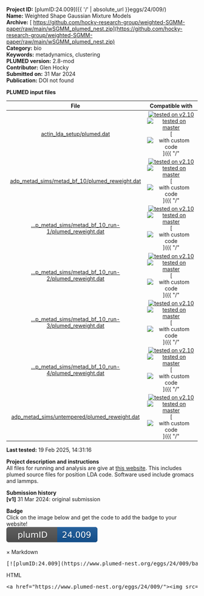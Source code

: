 **Project ID:** [plumID:24.009]({{ '/' | absolute_url }}eggs/24/009/)  
**Name:**  Weighted Shape Gaussian Mixture Models  
**Archive:** [ https://github.com/hocky-research-group/weighted-SGMM-paper/raw/main/wSGMM_plumed_nest.zip](https://github.com/hocky-research-group/weighted-SGMM-paper/raw/main/wSGMM_plumed_nest.zip)  
**Category:**  bio  
**Keywords:**  metadynamics, clustering  
**PLUMED version:**  2.8-mod  
**Contributor:**  Glen Hocky  
**Submitted on:** 31 Mar 2024  
**Publication:** DOI not found  
  
**PLUMED input files**  
  
| File     | Compatible with |  
|:--------:|:--------:|  
| [actin_lda_setup/plumed.dat](./data/actin_lda_setup/plumed.dat.md) |  [![tested on v2.10](https://img.shields.io/badge/v2.10-failed-red.svg)](data/actin_lda_setup/plumed.dat.plumed.stderr) [![tested on master](https://img.shields.io/badge/master-failed-red.svg)](data/actin_lda_setup/plumed.dat.plumed_master.stderr) [![with custom code](https://img.shields.io/badge/with-custom_code-red.svg)]({{ "/" | absolute_url }}badges) |  
| [adp_metad_sims/metad_bf_10/plumed_reweight.dat](./data/adp_metad_sims/metad_bf_10/plumed_reweight.dat.md) |  [![tested on v2.10](https://img.shields.io/badge/v2.10-passing-green.svg)](data/adp_metad_sims/metad_bf_10/plumed_reweight.dat.plumed.stderr) [![tested on master](https://img.shields.io/badge/master-passing-green.svg)](data/adp_metad_sims/metad_bf_10/plumed_reweight.dat.plumed_master.stderr) [![with custom code](https://img.shields.io/badge/with-custom_code-red.svg)]({{ "/" | absolute_url }}badges) |  
| [...p_metad_sims/metad_bf_10_run-1/plumed_reweight.dat](./data/adp_metad_sims/metad_bf_10_run-1/plumed_reweight.dat.md) |  [![tested on v2.10](https://img.shields.io/badge/v2.10-passing-green.svg)](data/adp_metad_sims/metad_bf_10_run-1/plumed_reweight.dat.plumed.stderr) [![tested on master](https://img.shields.io/badge/master-passing-green.svg)](data/adp_metad_sims/metad_bf_10_run-1/plumed_reweight.dat.plumed_master.stderr) [![with custom code](https://img.shields.io/badge/with-custom_code-red.svg)]({{ "/" | absolute_url }}badges) |  
| [...p_metad_sims/metad_bf_10_run-2/plumed_reweight.dat](./data/adp_metad_sims/metad_bf_10_run-2/plumed_reweight.dat.md) |  [![tested on v2.10](https://img.shields.io/badge/v2.10-passing-green.svg)](data/adp_metad_sims/metad_bf_10_run-2/plumed_reweight.dat.plumed.stderr) [![tested on master](https://img.shields.io/badge/master-passing-green.svg)](data/adp_metad_sims/metad_bf_10_run-2/plumed_reweight.dat.plumed_master.stderr) [![with custom code](https://img.shields.io/badge/with-custom_code-red.svg)]({{ "/" | absolute_url }}badges) |  
| [...p_metad_sims/metad_bf_10_run-3/plumed_reweight.dat](./data/adp_metad_sims/metad_bf_10_run-3/plumed_reweight.dat.md) |  [![tested on v2.10](https://img.shields.io/badge/v2.10-passing-green.svg)](data/adp_metad_sims/metad_bf_10_run-3/plumed_reweight.dat.plumed.stderr) [![tested on master](https://img.shields.io/badge/master-passing-green.svg)](data/adp_metad_sims/metad_bf_10_run-3/plumed_reweight.dat.plumed_master.stderr) [![with custom code](https://img.shields.io/badge/with-custom_code-red.svg)]({{ "/" | absolute_url }}badges) |  
| [...p_metad_sims/metad_bf_10_run-4/plumed_reweight.dat](./data/adp_metad_sims/metad_bf_10_run-4/plumed_reweight.dat.md) |  [![tested on v2.10](https://img.shields.io/badge/v2.10-passing-green.svg)](data/adp_metad_sims/metad_bf_10_run-4/plumed_reweight.dat.plumed.stderr) [![tested on master](https://img.shields.io/badge/master-passing-green.svg)](data/adp_metad_sims/metad_bf_10_run-4/plumed_reweight.dat.plumed_master.stderr) [![with custom code](https://img.shields.io/badge/with-custom_code-red.svg)]({{ "/" | absolute_url }}badges) |  
| [adp_metad_sims/untempered/plumed_reweight.dat](./data/adp_metad_sims/untempered/plumed_reweight.dat.md) |  [![tested on v2.10](https://img.shields.io/badge/v2.10-passing-green.svg)](data/adp_metad_sims/untempered/plumed_reweight.dat.plumed.stderr) [![tested on master](https://img.shields.io/badge/master-passing-green.svg)](data/adp_metad_sims/untempered/plumed_reweight.dat.plumed_master.stderr) [![with custom code](https://img.shields.io/badge/with-custom_code-red.svg)]({{ "/" | absolute_url }}badges) |  
  
**Last tested:**  19 Feb 2025, 14:31:16
  
**Project description and instructions**  
All files for running and analysis are give at [this website](https://github.com/hocky-research-group/weighted-SGMM-paper). This includes plumed source files for position LDA code. Software used include gromacs and lammps.

  
**Submission history**  
**[v1]** 31 Mar 2024: original submission  
  
**Badge**  
Click on the image below and get the code to add the badge to your website!  
<img src="./badge.svg" alt="plumeDnest:24.009" id="myBtn" class="badge">
<div id="myModal" class="modal">
  <div class="modal-content">
    <span class="close">&times;</span>
    Markdown<pre>[![plumID:24.009](https://www.plumed-nest.org/eggs/24/009/badge.svg)](https://www.plumed-nest.org/eggs/24/009/)</pre>
    HTML<pre>&lt;a href="https://www.plumed-nest.org/eggs/24/009/"&gt;&lt;img src="https://www.plumed-nest.org/eggs/24/009/badge.svg" alt="plumID:24.009"&gt;&lt;/a&gt;</pre>
  </div>
</div>
